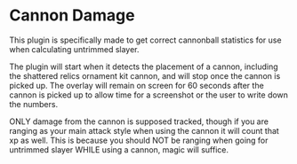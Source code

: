 # Cannon Damage
This plugin is specifically made to get correct cannonball statistics for use when calculating untrimmed slayer.

The plugin will start when it detects the placement of a cannon, including the shattered relics ornament kit cannon, and will stop once the cannon is picked up. The overlay will remain on screen for 60 seconds after the cannon is picked up to allow time for a screenshot or the user to write down the numbers.

ONLY damage from the cannon is supposed tracked, though if you are ranging as your main attack style when using the cannon it will count that xp as well. This is because you should NOT be ranging when going for untrimmed slayer WHILE using a cannon, magic will suffice.